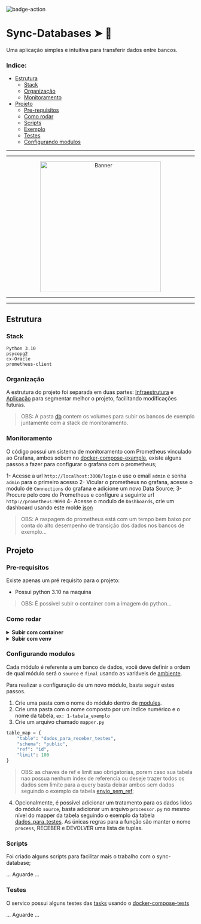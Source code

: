 ![badge-action](https://github.com/CriticalNoob02/sync-database/actions/workflows/continuous_deployment.yaml/badge.svg)

# Sync-Databases ➤ 🐍 

Uma aplicação simples e intuitiva para transferir dados entre bancos.

### Indice:

* [Estrutura](#estrutura)
    * [Stack](#stack)
    * [Organização](#organização)
    * [Monitoramento](#monitoramento)
* [Projeto](#projeto)
    * [Pre-requisitos](#pré-requisitos)
    * [Como rodar](#como-rodar)
    * [Scripts](#scripts)
    * [Exemplo](#exemplo)
    * [Testes](#testes)
    * [Configurando modulos](#configurando-modulos)

---
---

<p align="center">
  <a href="https://github.com/radarsaude/api-ia">
    <img src="https://4kwallpapers.com/images/walls/thumbs_3t/15294.png" width="80%" height="350" alt="Banner">
  </a>
<p/>

---
---

## Estrutura

### Stack
```
Python 3.10
psycopg2
cx-Oracle
prometheus-client
```


### Organização
A estrutura do projeto foi separada em duas partes: [Infraestrutura](./infra/) e [Aplicação](./app/) para segmentar melhor o projeto, facilitando modificações futuras.

> OBS: A pasta [db](./infra/db) contem os volumes para subir os bancos de exemplo juntamente com a stack de monitoramento.


### Monitoramento
O código possui um sistema de monitoramento com Prometheus vinculado ao Grafana, ambos sobem no [docker-compose-example](./infra/dockerfiles/docker-compose-example.yaml), existe alguns passos a fazer para configurar o grafana com o prometheus;

1- Acesse a url `http://localhost:3000/login` e use o email `admin` e senha `admin` para  o primeiro acesso
2- Vicular o prometheus no grafana, acesse o modulo de `Connections` do grafana e adicione um novo Data Source;
3- Procure pelo core do Prometheus e configure a seguinte url `http://prometheus:9090`
4- Acesse o modulo de `Dashboards`, crie um dashboard usando este molde [json](./infra/data/grafana_example/dashboard.json)

> OBS: A raspagem do prometheus está com um tempo bem baixo por conta do alto desempenho de transição dos dados nos bancos de exemplo...


## Projeto

### Pre-requisitos
Existe apenas um pré requisito para o projeto:

- Possui python 3.10 na maquina

> OBS: É possivel subir o container com a imagem do python...


### Como rodar

<details>
<summary><b>Subir com container</b></summary>

- Para subir o compose de exemplo basta digitar no terminal `make compose-example`
- Aguarde pacificamente...

> OBS: Caso deseje criar um proprio compose basta criar no mesmo diretorio e mudar o nome do arquivo no [makefile](./makefile)

</details>

<details>
<summary><b>Subir com venv</b></summary>

- Crie uma venv usando o comando `make create-venv`;
- Entre na venv usando o comando `source .venv/bin/activate`;
- Instale as dependencias usando o comando `make install`;
- Copie o arquivo [.env.example](./infra/envs/.env.example) e remova o `.example`;
- Preencha suas variáveis de ambiente;
- Rode aplicação usando o comando `make run`;

</details>


### Configurando modulos
Cada módulo é referente a um banco de dados, você deve definir a ordem de qual módulo será o `source` e `final` usando as variáveis de [ambiente](./infra/envs/.env.example#L4).

Para realizar a configuração de um novo módulo, basta seguir estes passos.

1. Crie uma pasta com o nome do módulo dentro de [modules](./app/modules/).
2. Crie uma pasta com o nome composto por um índice numérico e o nome da tabela, `ex: 1-tabela_exemplo`
3. Crie um arquivo chamado `mapper.py`
```python
table_map = {
    "table": "dados_para_receber_testes",
    "schema": "public",
    "ref": "id",
    "limit": 100
}
```
> OBS: as chaves de ref e limit sao obrigatorias, porem caso sua tabela nao possua nenhum index de referencia ou deseje trazer todos os dados sem limite para a query basta deixar ambos sem dados seguindo o exemplo da tabela [envio_sem_ref](./app/modules/source_example/tables/2-envio_sem_ref/mapper.py);  

4. Opcionalmente, é possível adicionar um tratamento para os dados lidos do módulo `source`, basta adicionar um arquivo `processor.py` no mesmo nível do mapper da tabela seguindo o exemplo da tabela [dados_para_testes](./app/modules/source_example/tables/1-dados_para_testes/process.py). As únicas regras para a função são manter o nome `process`, RECEBER e DEVOLVER uma lista de tuplas.


### Scripts
Foi criado alguns scripts para facilitar mais o trabalho com o sync-database;

... Aguarde ...


### Testes
O servico possui alguns testes das [tasks](./app/core/tasks/__init__.py) usando o [docker-compose-tests](./infra/dockerfiles/docker-compose-tests.yaml)

... Aguarde ...
